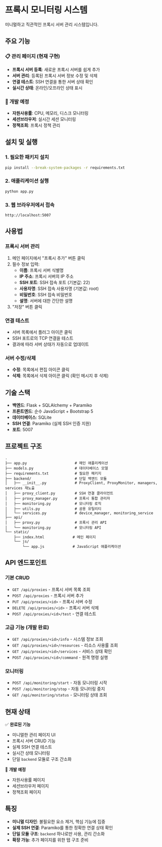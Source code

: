 # 프록시 모니터링 시스템

미니멀하고 직관적인 프록시 서버 관리 시스템입니다.

## 주요 기능

### 📋 관리 페이지 (현재 구현)
- **프록시 서버 등록**: 새로운 프록시 서버를 쉽게 추가
- **서버 관리**: 등록된 프록시 서버 정보 수정 및 삭제
- **연결 테스트**: SSH 연결을 통한 서버 상태 확인
- **실시간 상태**: 온라인/오프라인 상태 표시

### 🚧 개발 예정
- **자원사용률**: CPU, 메모리, 디스크 모니터링
- **세션브라우저**: 실시간 세션 모니터링
- **정책조회**: 프록시 정책 관리

## 설치 및 실행

### 1. 필요한 패키지 설치
```bash
pip install --break-system-packages -r requirements.txt
```

### 2. 애플리케이션 실행
```bash
python app.py
```

### 3. 웹 브라우저에서 접속
```
http://localhost:5007
```

## 사용법

### 프록시 서버 관리
1. 메인 페이지에서 "프록시 추가" 버튼 클릭
2. 필수 정보 입력:
   - **이름**: 프록시 서버 식별명
   - **IP 주소**: 프록시 서버의 IP 주소
   - **SSH 포트**: SSH 접속 포트 (기본값: 22)
   - **사용자명**: SSH 접속 사용자명 (기본값: root)
   - **비밀번호**: SSH 접속 비밀번호
   - **설명**: 서버에 대한 간단한 설명
3. "저장" 버튼 클릭

### 연결 테스트
- 서버 목록에서 플러그 아이콘 클릭
- SSH 포트로의 TCP 연결을 테스트
- 결과에 따라 서버 상태가 자동으로 업데이트

### 서버 수정/삭제
- **수정**: 목록에서 편집 아이콘 클릭
- **삭제**: 목록에서 삭제 아이콘 클릭 (확인 메시지 후 삭제)

## 기술 스택

- **백엔드**: Flask + SQLAlchemy + Paramiko
- **프론트엔드**: 순수 JavaScript + Bootstrap 5
- **데이터베이스**: SQLite
- **SSH 연결**: Paramiko (실제 SSH 인증 지원)
- **포트**: 5007

## 프로젝트 구조

```
.
├── app.py                      # 메인 애플리케이션
├── models.py                   # 데이터베이스 모델
├── requirements.txt            # 필요한 패키지
├── backend/                    # 단일 백엔드 모듈
│   ├── __init__.py             # ProxyClient, ProxyMonitor, managers, services 재노출
│   ├── proxy_client.py         # SSH 연결 클라이언트
│   ├── proxy_manager.py        # 프록시 통합 관리자
│   ├── monitoring.py           # 모니터링 로직
│   ├── utils.py                # 공용 유틸리티
│   └── services.py             # device_manager, monitoring_service
├── api/
│   ├── proxy.py                # 프록시 관리 API
│   └── monitoring.py           # 모니터링 API
└── static/
    ├── index.html             # 메인 페이지
    └── js/
        └── app.js             # JavaScript 애플리케이션
```

## API 엔드포인트

### 기본 CRUD
- `GET /api/proxies` - 프록시 서버 목록 조회
- `POST /api/proxies` - 프록시 서버 추가
- `PUT /api/proxies/<id>` - 프록시 서버 수정
- `DELETE /api/proxies/<id>` - 프록시 서버 삭제
- `POST /api/proxies/<id>/test` - 연결 테스트

### 고급 기능 (개발 완료)
- `GET /api/proxies/<id>/info` - 시스템 정보 조회
- `GET /api/proxies/<id>/resources` - 리소스 사용률 조회
- `GET /api/proxies/<id>/services` - 서비스 상태 확인
- `POST /api/proxies/<id>/command` - 원격 명령 실행

### 모니터링
- `POST /api/monitoring/start` - 자동 모니터링 시작
- `POST /api/monitoring/stop` - 자동 모니터링 중지
- `GET /api/monitoring/status` - 모니터링 상태 조회

## 현재 상태

✅ **완료된 기능**
- 미니멀한 관리 페이지 UI
- 프록시 서버 CRUD 기능
- 실제 SSH 연결 테스트
- 실시간 상태 모니터링
- 단일 `backend` 모듈로 구조 간소화

🚧 **개발 예정**
- 자원사용률 페이지
- 세션브라우저 페이지
- 정책조회 페이지

## 특징

- **미니멀 디자인**: 불필요한 요소 제거, 핵심 기능에 집중
- **실제 SSH 연결**: Paramiko를 통한 정확한 연결 상태 확인
- **단일 모듈 구조**: `backend` 하나로만 사용, 관리 간소화
- **확장 가능**: 추가 페이지를 위한 탭 구조 준비

